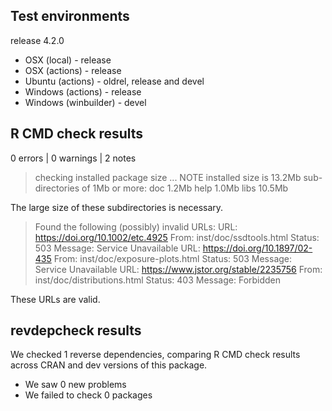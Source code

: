## Test environments

release 4.2.0

* OSX (local) - release
* OSX (actions) - release
* Ubuntu (actions) - oldrel, release and devel
* Windows (actions) - release
* Windows (winbuilder) - devel

## R CMD check results

0 errors | 0 warnings | 2 notes

> checking installed package size ... NOTE
>  installed size is 13.2Mb
>  sub-directories of 1Mb or more:
>    doc 1.2Mb
>    help 1.0Mb
>    libs 10.5Mb

The large size of these subdirectories is necessary.

> Found the following (possibly) invalid URLs:
>  URL: https://doi.org/10.1002/etc.4925
>    From: inst/doc/ssdtools.html
>    Status: 503
>    Message: Service Unavailable
>  URL: https://doi.org/10.1897/02-435
>    From: inst/doc/exposure-plots.html
>    Status: 503
>    Message: Service Unavailable
>  URL: https://www.jstor.org/stable/2235756
>    From: inst/doc/distributions.html
>    Status: 403
>    Message: Forbidden

These URLs are valid.

## revdepcheck results

We checked 1 reverse dependencies, comparing R CMD check results across CRAN and dev versions of this package.

 * We saw 0 new problems
 * We failed to check 0 packages


